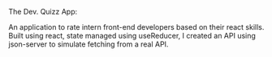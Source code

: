 The Dev. Quizz App:

An application to rate intern front-end developers based on their react skills. Built using react, state managed using useReducer, I created an API using json-server to simulate fetching from a real API.

